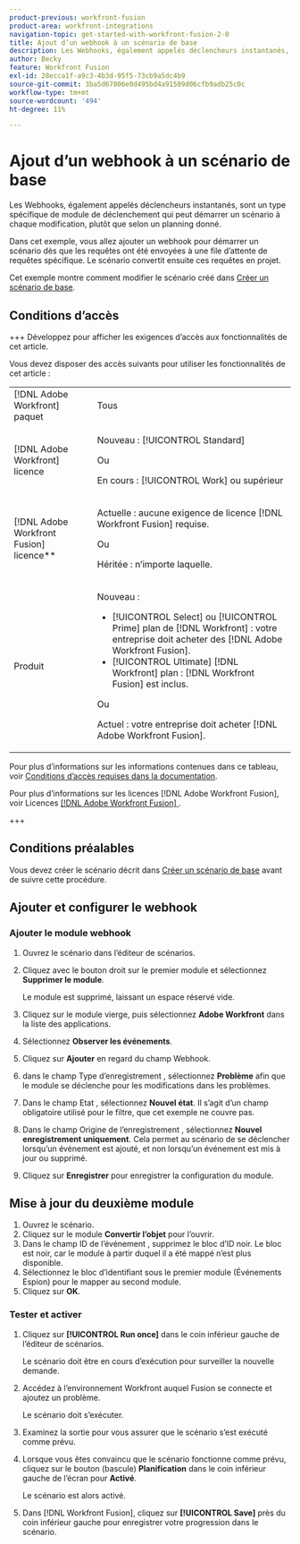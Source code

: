 ```yaml
---
product-previous: workfront-fusion
product-area: workfront-integrations
navigation-topic: get-started-with-workfront-fusion-2-0
title: Ajout d’un webhook à un scénario de base
description: Les Webhooks, également appelés déclencheurs instantanés, sont un type spécifique de module de déclenchement qui peut démarrer un scénario à chaque modification, plutôt que selon un planning donné.
author: Becky
feature: Workfront Fusion
exl-id: 28ecca1f-a9c3-4b3d-95f5-73cb9a5dc4b9
source-git-commit: 3ba5d67806e0d495bd4a91589d06cfb9adb25c0c
workflow-type: tm+mt
source-wordcount: '494'
ht-degree: 11%

---
```


# Ajout d’un webhook à un scénario de base

Les Webhooks, également appelés déclencheurs instantanés, sont un type spécifique de module de déclenchement qui peut démarrer un scénario à chaque modification, plutôt que selon un planning donné.

Dans cet exemple, vous allez ajouter un webhook pour démarrer un scénario dès que les requêtes ont été envoyées à une file d’attente de requêtes spécifique. Le scénario convertit ensuite ces requêtes en projet.

Cet exemple montre comment modifier le scénario créé dans [Créer un scénario de base](/help/workfront-fusion/build-practice-scenarios/create-basic-scenario.md).

## Conditions d’accès

+++ Développez pour afficher les exigences d’accès aux fonctionnalités de cet article.

Vous devez disposer des accès suivants pour utiliser les fonctionnalités de cet article :

<table style="table-layout:auto">
 <col> 
 <col> 
 <tbody> 
  <tr> 
   <td role="rowheader">[!DNL Adobe Workfront] paquet</td> 
   <td> <p>Tous</p> </td> 
  </tr> 
  <tr data-mc-conditions=""> 
   <td role="rowheader">[!DNL Adobe Workfront] licence</td> 
   <td> <p>Nouveau : [!UICONTROL Standard]</p><p>Ou</p><p>En cours : [!UICONTROL Work] ou supérieur</p> </td> 
  </tr> 
  <tr> 
   <td role="rowheader">[!DNL Adobe Workfront Fusion] licence**</td> 
   <td>
   <p>Actuelle : aucune exigence de licence [!DNL Workfront Fusion] requise.</p>
   <p>Ou</p>
   <p>Héritée : n’importe laquelle. </p>
   </td> 
  </tr> 
  <tr> 
   <td role="rowheader">Produit</td> 
   <td>
   <p>Nouveau :</p> <ul><li>[!UICONTROL Select] ou [!UICONTROL Prime] plan de [!DNL Workfront] : votre entreprise doit acheter des [!DNL Adobe Workfront Fusion].</li><li>[!UICONTROL Ultimate] [!DNL Workfront] plan : [!DNL Workfront Fusion] est inclus.</li></ul>
   <p>Ou</p>
   <p>Actuel : votre entreprise doit acheter [!DNL Adobe Workfront Fusion].</p>
   </td> 
  </tr>
 </tbody> 
</table>

Pour plus d’informations sur les informations contenues dans ce tableau, voir [Conditions d’accès requises dans la documentation](/help/workfront-fusion/references/licenses-and-roles/access-level-requirements-in-documentation.md).

Pour plus d’informations sur les licences [!DNL Adobe Workfront Fusion], voir Licences [[!DNL Adobe Workfront Fusion] ](/help/workfront-fusion/set-up-and-manage-workfront-fusion/licensing-operations-overview/license-automation-vs-integration.md).

+++

## Conditions préalables

Vous devez créer le scénario décrit dans [Créer un scénario de base](/help/workfront-fusion/build-practice-scenarios/create-basic-scenario.md) avant de suivre cette procédure.

## Ajouter et configurer le webhook


### Ajouter le module webhook

1. Ouvrez le scénario dans l’éditeur de scénarios.
1. Cliquez avec le bouton droit sur le premier module et sélectionnez **Supprimer le module**.

   Le module est supprimé, laissant un espace réservé vide.

1. Cliquez sur le module vierge, puis sélectionnez **Adobe Workfront** dans la liste des applications.
1. Sélectionnez **Observer les événements**.
1. Cliquez sur **Ajouter** en regard du champ Webhook.
1. dans le champ Type d’enregistrement , sélectionnez **Problème** afin que le module se déclenche pour les modifications dans les problèmes.
1. Dans le champ Etat , sélectionnez **Nouvel état**. Il s’agit d’un champ obligatoire utilisé pour le filtre, que cet exemple ne couvre pas.
1. Dans le champ Origine de l’enregistrement , sélectionnez **Nouvel enregistrement uniquement**. Cela permet au scénario de se déclencher lorsqu’un événement est ajouté, et non lorsqu’un événement est mis à jour ou supprimé.
1. Cliquez sur **Enregistrer** pour enregistrer la configuration du module.

## Mise à jour du deuxième module

1. Ouvrez le scénario.
1. Cliquez sur le module **Convertir l’objet** pour l’ouvrir.
1. Dans le champ ID de l’événement , supprimez le bloc d’ID noir. Le bloc est noir, car le module à partir duquel il a été mappé n’est plus disponible.
1. Sélectionnez le bloc d’identifiant sous le premier module (Événements Espion) pour le mapper au second module.
1. Cliquez sur **OK**.



### Tester et activer

1. Cliquez sur **[!UICONTROL Run once]** dans le coin inférieur gauche de l’éditeur de scénarios.

   Le scénario doit être en cours d’exécution pour surveiller la nouvelle demande.
1. Accédez à l’environnement Workfront auquel Fusion se connecte et ajoutez un problème.

   Le scénario doit s’exécuter.
1. Examinez la sortie pour vous assurer que le scénario s’est exécuté comme prévu.
1. Lorsque vous êtes convaincu que le scénario fonctionne comme prévu, cliquez sur le bouton (bascule) **Planification** dans le coin inférieur gauche de l’écran pour **Activé**.

   Le scénario est alors activé.
1. Dans [!DNL Workfront Fusion], cliquez sur **[!UICONTROL Save]** près du coin inférieur gauche pour enregistrer votre progression dans le scénario.
